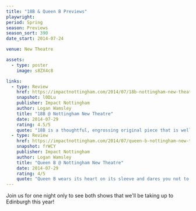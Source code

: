 ```yaml
---
title: "18B & Queen B Previews"
playwright:
period: Spring
season: Previews
season_sort: 390
date_start: 2014-07-24

venue: New Theatre

assets:
  - type: poster
    image: s8ZX4c8

links:
  - type: Review
    href: https://impactnottingham.com/2014/07/18b-nottingham-new-theatre/
    snapshot: l0DLu
    publisher: Impact Nottingham 
    author: Logan Wamsley
    title: "18B @ Nottingham New Theatre"
    date: 2014-07-29
    rating: 4.5/5
    quote: "18B is a thoughtful, engrossing original piece that is well worthy of thespian lovers and historians alike. It achieves the nigh impossible finding a fictional story (and fictional characters) that are worthy of standing up to a tale as imposing as the Second World War."
  - type: Review
    href: https://impactnottingham.com/2014/07/queen-b-nottingham-new-theatre/  
    snapshot: frWCY
    publisher: Impact Nottingham 
    author: Logan Wamsley
    title: "Queen B @ Nottingham New Theatre"
    date: 2014-07-29
    rating: 4/5
    quote: "Queen B wears its heart on its sleeve and dares you not to feel moved, and in a modern world that thrives on sarcasm and mockery I found it refreshing to watch something so honest.  Refreshing, and brave—and I don’t think the cast and crew of this fine show would want it any other way."
---
```


Join us for one night only to see both shows that we'll be taking up to Edinburgh this year!
